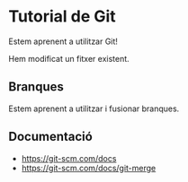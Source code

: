 # Tutorial de Git
Estem aprenent a utilitzar Git!

Hem modificat un fitxer existent.

## Branques
Estem aprenent a utilitzar i fusionar branques.

## Documentació
- https://git-scm.com/docs
- https://git-scm.com/docs/git-merge
